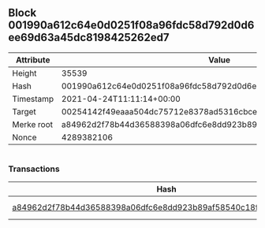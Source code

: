 ## Block 001990a612c64e0d0251f08a96fdc58d792d0d6ee69d63a45dc8198425262ed7

Attribute | Value
--- | ---
Height | 35539
Hash | 001990a612c64e0d0251f08a96fdc58d792d0d6ee69d63a45dc8198425262ed7
Timestamp | 2021-04-24T11:11:14+00:00
Target | 00254142f49eaaa504dc75712e8378ad5316cbcead634704b3734b6271167cc4
Merke root | a84962d2f78b44d36588398a06dfc6e8dd923b89af58540c18f45f338abe0d48
Nonce | 4289382106

```

```

### Transactions

Hash | Amount
--- | ---
[a84962d2f78b44d36588398a06dfc6e8dd923b89af58540c18f45f338abe0d48](a84962d2f78b44d36588398a06dfc6e8dd923b89af58540c18f45f338abe0d48.md) | 10.00000000 SKEPTI 
